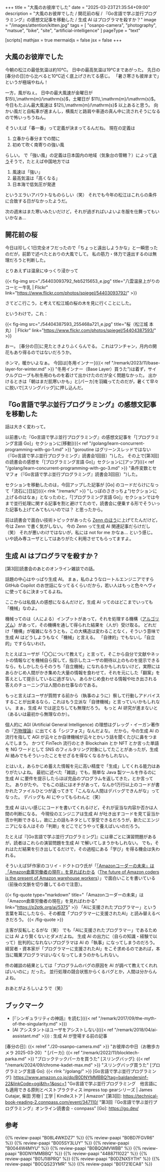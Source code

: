 +++
title = "大風のお彼岸でした"
date =  "2025-03-23T21:35:54+09:00"
description = "大風のお彼岸でした / 開花前の桜 / 『Go言語で学ぶ並行プログラミング』の感想文記事を移動した / 生成 AI はプログラマを殺すか？"
image = "/images/attention/kitten.jpg"
tags = [ "osanpo-camera", "photography", "matsue", "bike", "site", "artificial-intelligence" ]
pageType = "text"

[scripts]
  mathjax = true
  mermaidjs = false
  jsx = false
+++

## 大風のお彼岸でした

今朝の松江の最低気温は約10℃。
日中の最高気温は19℃まであがった。
先日の[春分の日]から比べると10℃近く底上げされてる感じ。
「暑さ寒さも彼岸まで」というが極端やねん！

一方，風がねぇ。
日中の最大風速が金曜日が $15\\,\mathrm{m}/\mathrm{s}$，土曜日が $11\\,\mathrm{m}/\mathrm{s}$。
今日もたぶん最大風速は $12\\,\mathrm{m}/\mathrm{s}$ 以上あると思う。
向かい風だと自転車が進まんし，横風だと路肩や車道の真ん中に流されそうになるので怖いっちうねん。

そういえば「春一番」って定義が決まってるんだね。
現在の定義は

1. 立春から春分までの間に
2. 初めて吹く南寄りの強い風

らしい。
で「強い風」の定義は日本国内の地域（気象台の管轄？）によって[違う](https://tenki.jp/forecaster/deskpart/2025/03/03/32743.html#sub-title-b "今日3日は九州南部・奄美地方で春一番が吹きました(気象予報士 日直主任 2025年03月03日) - 日本気象協会 tenki.jp")そうで，たとえば中国地方では

1. 風速は「強い」
2. 最高気温は「高くなる」
3. 日本海で低気圧が発達

というエラいアバウトなものらしい（笑） それでも今年の松江はこれらの条件に合致する日がなかったようだ。

次の週末はまた寒いみたいだけど，それが過ぎればいよいよ冬服を仕舞ってもいいかなぁ...

## 開花前の桜

今日は珍しく1日完全オフだったので「ちょっと遠出しようかな」と一瞬思ったのだが，前節で述べたとおりの大風でして。
私の筋力・体力で遠出するのは無理だろうと判断した。

とりあえずは温泉にゆっくり浸かって

{{< fig-img src="./54403093792_feb5215653_e.jpg" title="八雲温泉上がりのコーヒー牛乳 | Flickr" link="https://www.flickr.com/photos/spiegel/54403093792/" >}}

さてどこ行こう，と考えて松江城の桜の木を見に行くことにした。

というわけで，これ：

{{< fig-img src="./54404387593_255468a721_e.jpg" title="桜（松江城 本丸） | Flickr" link="https://www.flickr.com/photos/spiegel/54404387593/" >}}

おー。
[春分の日]に見たときよりふくらんでる。
これはワンチャン，月内の開花もあり得るのではないだろうか。

ホンマ，暖かいよなぁ。
今回は[冬用インナー]({{< ref "/remark/2023/11/base-layer-for-winter.md" >}} "冬用インナー（Base Layer）買うた")は着ず，サイクルグローブも秋冬用のものを着けて出かけたのだが全く問題なかった。
出かけるときは「朝はまだ肌寒いかも」と[パーカ]を羽織ってたのだが，暑くて早々に脱いで[スリングバッグ]に押し込んだ。

## 『Go言語で学ぶ並行プログラミング』の感想文記事を移動した

話は大きく変わって。

以前書いた『Go言語で学ぶ並行プログラミング』の感想文記事を「[プログラミング言語 Go]」セクションに[移動]({{< ref "/golang/learn-concurrent-programming-with-go-1.md" >}} "goroutine はグリーンスレッドではない（『Go言語で学ぶ並行プログラミング』読書会1回目）")した。
その上で[第3回]の読書会の感想を「[プログラミング言語 Go]」セクションに[アップ]({{< ref "/golang/learn-concurrent-programming-with-go-3.md" >}} "条件変数とセマフォ（『Go言語で学ぶ並行プログラミング』読書会3回目）")した。

セクションを移動したのは，今回アップした記事が [Go] のコードだらけになって「流石に[日記]({{< rlnk "/remark/" >}} "しっぽのさきっちょ")セクションに上げるのはなぁ」となったのと，「[プログラミング言語 Go]」セクションでは今まで並行処理に関する記事を割と避けてたので，読書会に便乗する形でそういった記事も上げてみてもいいのでは？ と思ったから。

前は読書会で面白い技術トピックがあったら [Zenn のほう](https://zenn.dev/spiegel "Spiegelさんの記事一覧 | Zenn")に上げてたんだけど，今は Zenn で書く気がしない。
今の Zenn って生成 AI 関連記事だらけだし（笑） それが悪いわけではないが，私には not for me かなぁ... という感じ。
いや読み専ユーザとしてはありがたく利用させてもらってますよ。

## 生成 AI はプログラマを殺すか？

[第3回]読書会のあとのオンライン雑談での話。

話題の中心はやっぱり生成 AI。
まぁ，私のようなロートルエンジニアですら GitHub Copilot のお世話になってるくらいだから，若い人はもっと色々ヘヴィに使ってるに決まってるよね。

ここからは私個人の感想になるんだけど，生成 AI ってのはどこまでいっても「機械」なのよ。

機械ってのは（人による）インプットがあって，それを処理する機構（[アルゴリズム](https://mathgirls.hyuki.net/p/9e3 "アル＝フワーリズミー！ - by 結城浩 - 数学ガールのお知らせメール")）があって，その機構を通して得られた結果を（人が）受け取る。
どれだけ「機構」が複雑になろうとも，この大構造は変わることなく，そういう意味で生成 AI はどうしようもなく「機械」と言える。
「自律的」でもないし「自立的」ですらないわけ。

たとえばユーザが「〇〇について教えて」と言って，そこから自分で文献やネットの情報などを機械自ら探して，指示したユーザの期待以上のものを提示できるなら，もしかしたらそのうち「自立機械」になれるかもしれないけど，実際にはあらかじめ人間がかき集めた大量の情報を食わせて，それを元にした「翻案」を答えとして提示しているに過ぎない。
あらかじめ食わせる情報や吐き出される答えのチューニングは人間のお仕事なのである。

もっと言えばユーザが質問する前から（執事のように）察して行動しアドバイスすることが出来るなら，これはもう立派な「自律機械」と言っていいかもしれない。
まぁ，生成 AI では逆立ちしても無理だろう。
もっと AI 研究が進まないと（あるいは最初から無理なのか）。

個人的に AGI (Artificial General Intelligence) の理想はグレッグ・イーガン著作の『[万物理論](https://www.amazon.co.jp/dp/4488711022?tag=baldandersinf-22&linkCode=ogi&th=1&psc=1 "万物理論 (創元SF文庫) | グレッグ・イーガン, 山岸 真 |本 | 通販 | Amazon")』に出てくる「シジフォス」なんだよな。
だから，今の生成 AI の流行を指して AGI が云々とか自律機械が云々とかいう話を聞くたびに鼻をつまんでしまう。
かつて FinTech 流行のとき Blockchain とか NFT とか言った単語を NG ワードとして SNS のフィルタリング対象にしてたことがあったが，生成 AI 絡みでもそういったことをせざるを得なくなるかもしれない。

とはいえ，あらかじめ蓄えた情報を元に高い精度で「生成」してくれる能力はありがたいよね。
最初に述べた「雑談」でも，簡単な Java 製ツールを作るのに生成 AI に要件を提示したらほぼ完品のプログラムを返してきた，とか言ってた。
ありがたや。
でもこの話にはオチがあって，なんか1万行以上のコードが書かれたファイルひとつが返ってきて「こんなん人間はデバッグできんがな」ってなった。
デバッグも AI にやってもらわんと（笑）

生成 AI はいい感じにコードを書いてくれるけど，それが妥当な内容か否かは人間の判断になる。
今現役のエンジニアは生成 AI が吐き出すコードを見て妥当か否か判断できるし，故に上の話もネタとして享受できるだろうが，新たにエンジニアになる人はその「判断」をどこでどうやって養えばいいのだろう。

たとえば『[Go言語で学ぶ並行プログラミング]』には章ごとに演習問題があるが，読者はこれらの演習問題を生成 AI で解いてしまうかもしれない。
でも，それはただ結果を引き出してるだけで，その過程にある「学び」を得る機会は失われる。

そういえばSF作家のコリイ・ドクトロウ氏が「[「Amazonコーダーの未来」は「Amazon倉庫労働者の現在」を見ればわかる](https://p2ptk.org/ai/5375 "「Amazonコーダーの未来」は「Amazon倉庫労働者の現在」を見ればわかる » p2ptk[.]org")（[The future of Amazon coders is the present of Amazon warehouse workers](https://pluralistic.net/2025/03/13/electronic-whipping/ "Pluralistic: The future of Amazon coders is the present of Amazon warehouse workers (13 Mar 2025) – Pluralistic: Daily links from Cory Doctorow")）」で面白いことを書いている（前後の文脈を切り離してるので注意）。

{{< fig-quote type="markdown" title="「Amazonコーダーの未来」は「Amazon倉庫労働者の現在」を見ればわかる" link="https://p2ptk.org/ai/5375" >}}
「AIに支援されたプログラマー」という言葉を耳にしたなら、その都度「プログラマーに支援されたAI」と読み替えるべきだろう。
{{< /fig-quote >}}

主客が反転しとるがな（笑） でも「AIに支援されたプログラマー」であるためには AI より賢くないとダメだよね。
生成 AI の出力に（自らの知識・経験で以って）批判的になれないプログラマは AI の「執事」になってしまうのだろう。
経営者・資本家が「プログラマーに支援されたAI」をこそ求めるのであれば，本当に職業プログラマはいなくなってしまうのかもしれない。

件の雑談の結果としては「プログラムのバグの原因を AI が調べて教えてくれればいいのに」だった。
並行処理の競合状態からくるバグとか，人間は分からんよね。

おあとがよろしいようで（笑）

## ブックマーク

- [『シンギュラリティの神話』を読む]({{< ref "/remark/2017/09/the-myth-of-the-singularity.md" >}})
- [AI アシスタントはユーザをアシストしない]({{< ref "/remark/2018/04/ai-assistant.md" >}}) : 生成 AI が登場する前の記事

[春分の日]: {{< relref "./20-osanpo-camera.md" >}} "お彼岸の中日（お散歩カメラ 2025-03-20）"
[パーカ]: {{< ref "/remark/2022/11/blocktech-parka.md" >}} "ブロックテックパーカを買うた"
[スリングバッグ]: {{< ref "/remark/2024/09/chrome-kadet-max.md" >}} "スリングバッグ買うた"
[プログラミング言語 Go]: {{< rlnk "/golang/" >}}
[Go言語で学ぶ並行プログラミング]: https://www.amazon.co.jp/dp/B0DNYMMBBQ?tag=baldandersinf-22&linkCode=ogi&th=1&psc=1 "Go言語で学ぶ並行プログラミング　他言語にも適用できる原則とベストプラクティス impress top gearシリーズ | James Cutajar, 柴田 芳樹 | 工学 | Kindleストア | Amazon"
[第3回]: https://technical-book-reading-2.connpass.com/event/347110/ "第3回『Go言語で学ぶ並行プログラミング』オンライン読書会 - connpass"
[Go]: https://go.dev/

## 参考

{{% review-paapi "B08L4WKDZ7" %}} <!-- PowerShot ZOOM -->
{{% review-paapi "B0BD7FGVR6" %}} <!-- GARMIN EDGE Explore 2 サイクルコンピュータ -->
{{% review-paapi "B005SY3LUY" %}} <!-- インナー base layer 上 Mサイズ -->
{{% review-paapi "B0044W4MYU" %}} <!-- インナー base layer 下 タイツ Mサイズ -->
{{% review-paapi "B0BQQMVWBB" %}} <!-- ボディバッグ スリングバッグ CHROME KADET MAX -->
{{% review-paapi "B0DNYMMBBQ" %}} <!-- Go言語で学ぶ並行プログラミング -->
{{% review-paapi "4488711022" %}} <!-- 万物理論 -->
{{% review-paapi "B01J1I8PRQ" %}} <!-- 社会は情報化の夢を見る -->
{{% review-paapi "B0DZNX5YTH" %}} <!-- サクラミラージュ ReGLOSS -->
{{% review-paapi "B0CQS23YMR" %}} <!-- 晴る ヨルシカ 葬送のフリーレン OP曲 -->
{{% review-paapi "B01721ECA8" %}} <!-- キャンディーズ -->
